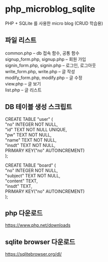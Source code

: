 # php_microblog_sqlite
PHP + SQLite 를 사용한 micro blog (CRUD 학습용)  
  
## 파일 리스트
common.php – db 접속 함수, 공통 함수  
signup_form.php, signup.php – 회원 가입  
signin_form.php, signin.php – 로그인, 로그아웃  
write_form.php, write.php – 글 작성  
modify_form.php, modify.php – 글 수정  
view.php – 글 보기  
list.php – 글 리스트  
  
## DB 테이블 생성 스크립트
CREATE TABLE "user" (  
	"no"	INTEGER NOT NULL,  
	"id"	TEXT NOT NULL UNIQUE,  
	"pw"	TEXT NOT NULL,  
	"name"	TEXT NOT NULL,  
	"insdt"	TEXT NOT NULL,  
	PRIMARY KEY("no" AUTOINCREMENT)  
);  
  
CREATE TABLE "board" (  
	"no"	INTEGER NOT NULL,  
	"subject"	TEXT NOT NULL,  
	"content"	TEXT,  
	"insdt"	TEXT,  
	PRIMARY KEY("no" AUTOINCREMENT)  
);  
  
## php 다운로드
https://www.php.net/downloads  
  
## sqlite browser 다운로드
https://sqlitebrowser.org/dl/  